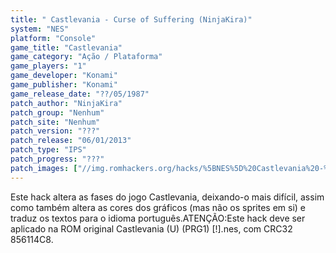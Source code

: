 ```yaml
---
title: " Castlevania - Curse of Suffering (NinjaKira)"
system: "NES"
platform: "Console"
game_title: "Castlevania"
game_category: "Ação / Plataforma"
game_players: "1"
game_developer: "Konami"
game_publisher: "Konami"
game_release_date: "??/05/1987"
patch_author: "NinjaKira"
patch_group: "Nenhum"
patch_site: "Nenhum"
patch_version: "???"
patch_release: "06/01/2013"
patch_type: "IPS"
patch_progress: "???"
patch_images: ["//img.romhackers.org/hacks/%5BNES%5D%20Castlevania%20-%20Curse%20of%20Suffering%20-%20NinjaKira%20-%201.png","//img.romhackers.org/hacks/%5BNES%5D%20Castlevania%20-%20Curse%20of%20Suffering%20-%20NinjaKira%20-%202.png","//img.romhackers.org/hacks/%5BNES%5D%20Castlevania%20-%20Curse%20of%20Suffering%20-%20NinjaKira%20-%203.png"]
---
```

Este hack altera as fases do jogo Castlevania, deixando-o mais difícil, assim como também altera as cores dos gráficos (mas não os sprites em si) e traduz os textos para o idioma português.ATENÇÃO:Este hack deve ser aplicado na ROM original Castlevania (U) (PRG1) [!].nes, com CRC32 856114C8.
